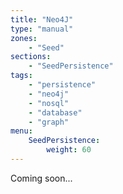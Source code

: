 ```yaml
---
title: "Neo4J"
type: "manual"
zones:
    - "Seed"
sections:
    - "SeedPersistence"
tags:
    - "persistence"
    - "neo4j"
    - "nosql"
    - "database"
    - "graph"
menu:
    SeedPersistence:
        weight: 60
---
```


Coming soon...